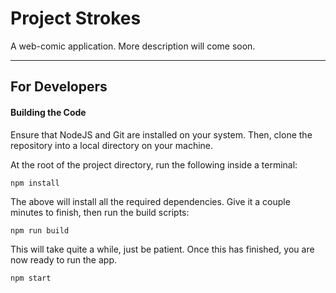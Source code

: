# Project Strokes
A web-comic application. More description will come soon.

---

## For Developers

#### Building the Code

Ensure that NodeJS and Git are installed on your system. Then, clone the repository into a local directory on your machine.

At the root of the project directory, run the following inside a terminal:

```
npm install
```

The above will install all the required dependencies. Give it a couple minutes to finish, then run the build scripts:

```
npm run build
```

This will take quite a while, just be patient. Once this has finished, you are now ready to run the app.

```
npm start
```
